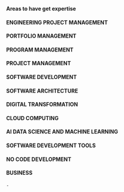 **Areas to have get expertise**

 #### ENGINEERING PROJECT MANAGEMENT

 #### PORTFOLIO MANAGEMENT

 #### PROGRAM MANAGEMENT

 #### PROJECT MANAGEMENT

 #### SOFTWARE DEVELOPMENT 

 #### SOFTWARE ARCHITECTURE

 #### DIGITAL TRANSFORMATION

 #### CLOUD COMPUTING

 #### AI DATA SCIENCE AND MACHINE LEARNING

 #### SOFTWARE DEVELOPMENT TOOLS

 #### NO CODE DEVELOPMENT


 #### BUSINESS
    -
